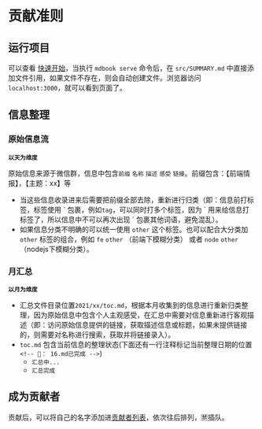 # 贡献准则

## 运行项目

可以查看 [快速开始](./getting-started.md)，当执行 `mdbook serve` 命令后，在 `src/SUMMARY.md` 中直接添加文件引用，如果文件不存在，则会自动创建文件。浏览器访问 `localhost:3000`，就可以看到页面了。

## 信息整理

### 原始信息流

**`以天为维度`**

原始信息来源于微信群，信息中包含`前缀` `名称`  `描述` `感受` `链接`。前缀包含：【前端情报】，【主题：xx】等

* 当这些信息收录进来后需要把前缀全部去除，重新进行归类（即：信息前打标签，标签使用 \` 包裹，例如`tag`，可以同时打多个标签，因为 \` 用来给信息打标签了，所以信息中不可以再次出现 \` 包裹其他词语，避免混乱）。
* 如果信息分类不明确的可以统一使用 `other` 这个标签。也可以配合大分类加 `other` 标签的组合，例如 `fe` `other` （前端下模糊分类） 或者 `node` `other`（nodejs下模糊分类）。

### 月汇总

**`以月为维度`**

* 汇总文件目录位置`2021/xx/toc.md`，根据本月收集到的信息进行重新归类整理，因为原始信息中包含个人主观感受，在汇总中需要对信息重新进行客观描述（即：访问原始信息提供的链接，获取描述信息或标题，如果未提供链接的，则需要对名称进行搜索，获取并将链接录入）。
* `toc.md` 包含当前信息的整理状态(下面还有一行注释标记当前整理日期的位置 `<!-- 📅： 16.md已完成 -->`)
  * `汇总中...`
  * `汇总完成`

## 成为贡献者

贡献后，可以将自己的名字添加进[贡献者列表](./contributors.md)，依次往后排列，🈲️插队。
